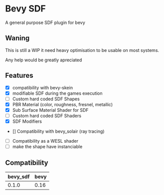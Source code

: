 # Bevy SDF

A general purpose SDF plugin for bevy
## Waning

This is still a WIP it need heavy optimisation to be usable on most systems.

Any help would be greatly apreciated

## Features

- [X] compatibility with bevy-skein
- [X] modifiable SDF during the games execution
- [ ] Custom hard coded SDF Shapes
- [X] PBR Material (color, roughness, fresnel, metallic)
- [X] Sub Surface Material Shader for SDF
- [ ] Custom hard coded SDF Shaders
- [X] SDF Modifiers
- [] Compatibility with bevy_solair (ray tracing)
- [ ] Compatibility as a WESL shader
- [ ] make the shape have instanciable

## Compatibility

| bevy_sdf | bevy |
|----------|------|
| 0.1.0    | 0.16 |
